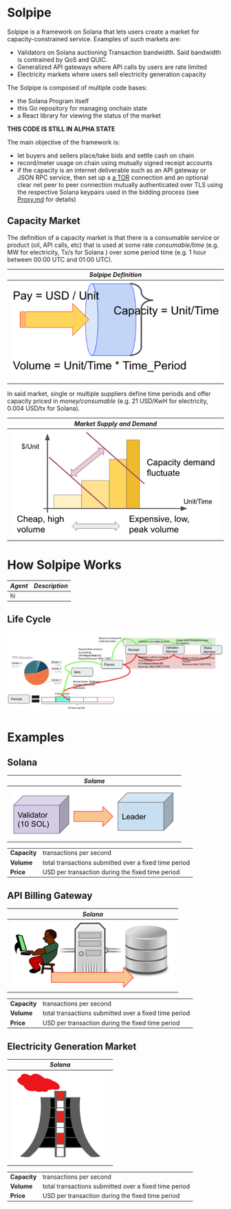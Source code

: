# Solpipe

Solpipe is a framework on Solana that lets users create a market for capacity-constrained service.  Examples of such markets are:

* Validators on Solana auctioning Transaction bandwidth.  Said bandwidth is contrained by QoS and QUIC.
* Generalized API gateways where API calls by users are rate limited
* Electricity markets where users sell electricity generation capacity

The Solpipe is composed of multiple code bases:

* the Solana Program itself
* this Go repository for managing onchain state
* a React library for viewing the status of the market

**THIS CODE IS STILL IN ALPHA STATE**

The main objective of the framework is:

* let buyers and sellers place/take bids and settle cash on chain
* record/meter usage on chain using mutually signed receipt accounts
* if the capacity is an internet deliverable such as an API gateway or JSON RPC service, then set up a [a TOR](https://en.wikipedia.org/wiki/Tor_(network)) connection and an optional clear net peer to peer connection mutually authenticated over TLS using the respective Solana keypairs used in the bidding process (see [Proxy.md](Proxy.md) for details)

## Capacity Market

The definition of a capacity market is that there is a consumable service or product (oil, API calls, etc) that is used at some rate *consumable/time*  (e.g. MW for electricity, Tx/s for Solana  ) over some period time (e.g. 1 hour between 00:00 UTC and 01:00 UTC).

| *Solpipe Definition* |
| --- |
| ![Flow Management](/docs/files/flow.png "Flow management") |

In said market, single or multiple suppliers define time periods and offer capacity priced in *money/consumable* (e.g. 21 USD/KwH for electricity, 0.004 USD/tx for Solana).

| *Market Supply and Demand* |
| --- |
| ![Market Supply and Demand](/docs/files/market.png "Market Supply and Demand") |


# How Solpipe Works

| *Agent* | *Description* |
| --- | --- |
| hi ||


## Life Cycle

![Bid Cycle Diagram](/docs/files/bid-cycle.png "Bid Cycle")


# Examples

## Solana

| *Solana* |
| --- |
| ![Solana Example](/docs/files/eg-solana.png "Solana Example") |

|||
| --- | --- |
| **Capacity** | transactions per second |
| **Volume** | total transactions submitted over a fixed time period |
| **Price** | USD per transaction during the fixed time period |

## API Billing Gateway

| *Solana* |
| --- |
| ![API Billing Gateway](/docs/files/eg-api.png "API Billing Gateway") |

|||
| --- | --- |
| **Capacity** | transactions per second |
| **Volume** | total transactions submitted over a fixed time period |
| **Price** | USD per transaction during the fixed time period |

## Electricity Generation Market

| *Solana* |
| --- |
| ![Electricity Generation Market](/docs/files/eg-power.png "Electricity Generation Market") |

|||
| --- | --- |
| **Capacity** | transactions per second |
| **Volume** | total transactions submitted over a fixed time period |
| **Price** | USD per transaction during the fixed time period |
